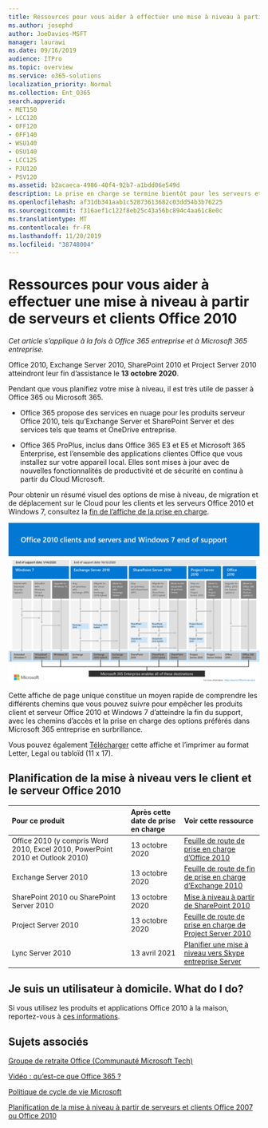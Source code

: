 ```yaml
---
title: Ressources pour vous aider à effectuer une mise à niveau à partir de serveurs et clients Office 2010
ms.author: josephd
author: JoeDavies-MSFT
manager: laurawi
ms.date: 09/16/2019
audience: ITPro
ms.topic: overview
ms.service: o365-solutions
localization_priority: Normal
ms.collection: Ent_O365
search.appverid:
- MET150
- LCC120
- OFF120
- OFF140
- WSU140
- OSU140
- LCC125
- PJU120
- PSV120
ms.assetid: b2acaeca-4986-40f4-92b7-a1bdd06e549d
description: La prise en charge se termine bientôt pour les serveurs et les applications clientes Office 2010, et les accords de support personnalisés ne sont pas disponibles. Utilisez cet article pour commencer à planifier votre mise à niveau maintenant.
ms.openlocfilehash: af31db341aab1c52873613682c03dd54b3b76225
ms.sourcegitcommit: f316aef1c122f8eb25c43a56bc894c4aa61c8e0c
ms.translationtype: MT
ms.contentlocale: fr-FR
ms.lasthandoff: 11/20/2019
ms.locfileid: "38748004"
---
```

# <a name="resources-to-help-you-upgrade-from-office-2010-servers-and-clients"></a>Ressources pour vous aider à effectuer une mise à niveau à partir de serveurs et clients Office 2010

*Cet article s’applique à la fois à Office 365 entreprise et à Microsoft 365 entreprise.*

Office 2010, Exchange Server 2010, SharePoint 2010 et Project Server 2010 atteindront leur fin d’assistance le **13 octobre 2020**. 

Pendant que vous planifiez votre mise à niveau, il est très utile de passer à Office 365 ou Microsoft 365. 

- Office 365 propose des services en nuage pour les produits serveur Office 2010, tels qu’Exchange Server et SharePoint Server et des services tels que teams et OneDrive entreprise. 

- Office 365 ProPlus, inclus dans Office 365 E3 et E5 et Microsoft 365 Enterprise, est l’ensemble des applications clientes Office que vous installez sur votre appareil local. Elles sont mises à jour avec de nouvelles fonctionnalités de productivité et de sécurité en continu à partir du Cloud Microsoft.

Pour obtenir un résumé visuel des options de mise à niveau, de migration et de déplacement sur le Cloud pour les clients et les serveurs Office 2010 et Windows 7, consultez la [fin de l’affiche de la prise en charge](./media/upgrade-from-office-2010-servers-and-products/Office2010Windows7EndOfSupport.pdf).

![](./media/upgrade-from-office-2010-servers-and-products/office2010-windows7-end-of-support.png)

Cette affiche de page unique constitue un moyen rapide de comprendre les différents chemins que vous pouvez suivre pour empêcher les produits client et serveur Office 2010 et Windows 7 d’atteindre la fin du support, avec les chemins d’accès et la prise en charge des options préférés dans Microsoft 365 entreprise en surbrillance.

Vous pouvez également [Télécharger](https://github.com/MicrosoftDocs/microsoft-365-docs/raw/public/microsoft-365/enterprise/media/migration-microsoft-365-enterprise-workload/Office2010Windows7EndOfSupport.pdf) cette affiche et l’imprimer au format Letter, Legal ou tabloïd (11 x 17).
      
## <a name="office-2010-client-and-server-upgrade-planning"></a>Planification de la mise à niveau vers le client et le serveur Office 2010
  
|**Pour ce produit**|**Après cette date de prise en charge**|**Voir cette ressource**|
|:-----|:-----|:-----|
|Office 2010 (y compris Word 2010, Excel 2010, PowerPoint 2010 et Outlook 2010)  <br/> | 13 octobre 2020 |[Feuille de route de prise en charge d’Office 2010](https://docs.microsoft.com/DeployOffice/office-2010-end-support-roadmap) <br/> |
|Exchange Server 2010  <br/> | 13 octobre 2020  |[Feuille de route de fin de prise en charge d’Exchange 2010](exchange-2010-end-of-support.md) <br/> |
|SharePoint 2010 ou SharePoint Server 2010  <br/> | 13 octobre 2020 |[Mise à niveau à partir de SharePoint 2010](upgrade-from-sharepoint-2010.md) <br/> |
|Project Server 2010 <br/> | 13 octobre 2020 | [Feuille de route de prise en charge de Project Server 2010](project-server-2010-end-of-support.md) <br/> |
|Lync Server 2010 <br/> | 13 avril 2021 | [Planifier une mise à niveau vers Skype entreprise Server](https://docs.microsoft.com/skypeforbusiness/plan-your-deployment/upgrade) <br/> |
    
## <a name="im-a-home-user-what-do-i-do"></a>Je suis un utilisateur à domicile. What do I do?

Si vous utilisez les produits et applications Office 2010 à la maison, reportez-vous à [ces informations](plan-upgrade-previous-versions-office.md#im-a-home-user-what-do-i-do).

## <a name="related-topics"></a>Sujets associés

[Groupe de retraite Office (Communauté Microsoft Tech)](https://go.microsoft.com/fwlink/?linkid=842065)
  
[Vidéo : qu’est-ce que Office 365 ?](https://support.office.com/article/847caf12-2589-452c-8aca-1c009797678b.aspx)
  
[Politique de cycle de vie Microsoft](https://go.microsoft.com/fwlink/?linkid=865200)

[Planification de la mise à niveau à partir de serveurs et clients Office 2007 ou Office 2010](plan-upgrade-previous-versions-office.md)

